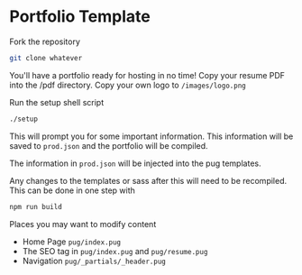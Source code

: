 # Portfolio Template

Fork the repository
```bash
git clone whatever
```

You'll have a portfolio ready for hosting in no time!
Copy your resume PDF into the /pdf directory.
Copy your own logo to `/images/logo.png`

Run the setup shell script
```bash
./setup
```
This will prompt you for some important information.
This information will be saved to `prod.json` and the portfolio will be compiled.

The information in `prod.json` will be injected into the pug templates. 

Any changes to the templates or sass after this will need to be recompiled. This can be done in one step with 
```bash
npm run build
```

Places you may want to modify content
 - Home Page `pug/index.pug`
 - The SEO tag in `pug/index.pug` and `pug/resume.pug`
 - Navigation `pug/_partials/_header.pug`

